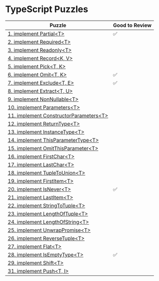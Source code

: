 # TypeScript Puzzles

| Puzzle                                                                              | Good to Review |
| ----------------------------------------------------------------------------------- | -------------- |
| [1. implement Partial\<T\>](1.implement-Partial-T.md)                               | ✅             |
| [2. implement Required\<T\>](2.implement-Required-T.md)                             |                |
| [3. implement Readonly\<T\>](3.implement-Readonly-T.md)                             |                |
| [4. implement Record<K, V>](4.implement-Record-K-V.md)                              |                |
| [5. implement Pick<T, K>](5.implement-Pick-T-K.md)                                  |                |
| [6. implement Omit<T, K>](6.implement-Omit-T-K.md)                                  | ✅             |
| [7. implement Exclude<T, E>](7.implement-Exclude-T-E.md)                            | ✅             |
| [8. implement Extract<T, U>](8.implement-Extract-T-U.md)                            |                |
| [9. implement NonNullable\<T\>](9.implement-NonNullable-T.md)                       |                |
| [10. implement Parameters\<T\>](10.implement-Parameters-T.md)                       |                |
| [11. implement ConstructorParameters\<T\>](11.implement-ConstructorParameters-T.md) |                |
| [12. implement ReturnType\<T\>](12.implement-ReturnType-T.md)                       |                |
| [13. implement InstanceType\<T\>](13.implement-InstanceType-T.md)                   |                |
| [14. implement ThisParameterType\<T\>](14.implement-ThisParameterType-T.md)         |                |
| [15. implement OmitThisParameter\<T\>](15.implement-OmitThisParameter-T.md)         |                |
| [16. implement FirstChar\<T\>](16.implement-FirstChar-T.md)                         |                |
| [17. implement LastChar\<T\>](17.implement-LastChar-T.md)                           |                |
| [18. implement TupleToUnion\<T\>](18.implement-TupleToUnion-T.md)                   |                |
| [19. implement FirstItem\<T\>](19.implement-FirstItem-T.md)                         |                |
| [20. implement IsNever\<T\>](20.implement-IsNever-T.md)                             | ✅             |
| [21. implement LastItem\<T\>](21.implement-LastItem-T.md)                           |                |
| [22. implement StringToTuple\<T\>](22.implement-StringToTuple-T.md)                 |                |
| [23. implement LengthOfTuple\<T\>](23.implement-LengthOfTuple-T.md)                 |                |
| [24. implement LengthOfString\<T\>](24.implement-LengthOfString-T.md)               |                |
| [25. implement UnwrapPromise\<T\>](25.implement-UnwrapPromise-T.md)                 |                |
| [26. implement ReverseTuple\<T\>](26.implement-ReverseTuple-T.md)                   |                |
| [27. implement Flat\<T\>](27.implement-Flat-T.md)                                   |                |
| [28. implement IsEmptyType\<T\>](28.implement-IsEmptyType-T.md)                     | ✅             |
| [29. implement Shift\<T\>](29.implement-Shift-T.md)                                 |                |
| [31. implement Push<T, I>](31.implement-Push-T-I.md)                                |                |
